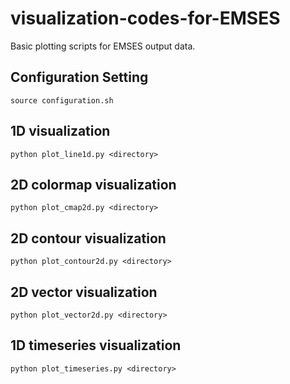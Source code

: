 # visualization-codes-for-EMSES
Basic plotting scripts for EMSES output data.

## Configuration Setting

```
source configuration.sh
```

## 1D visualization
```
python plot_line1d.py <directory>
```

## 2D colormap visualization
```
python plot_cmap2d.py <directory>
```

## 2D contour visualization
```
python plot_contour2d.py <directory>
```

## 2D vector visualization
```
python plot_vector2d.py <directory>
```

## 1D timeseries visualization
```
python plot_timeseries.py <directory>
```
